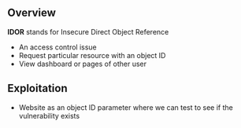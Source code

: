 ## **Overview**

**IDOR** stands for Insecure Direct Object Reference
- An access control issue
- Request particular resource with an object ID
- View dashboard or pages of other user


## **Exploitation**

- Website as an object ID parameter where we can test to see if the vulnerability exists

